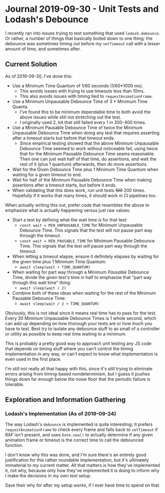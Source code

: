 Journal 2019-09-30 - Unit Tests and Lodash's Debounce
========

I recently ran into issues trying to test something that used `lodash.debounce`.  Or rather, a number of things that basically boiled down to one thing: the debounce was sometimes timing out before my `setTimeout` call with a lesser amount of time, and sometimes after.



## Current Solution

As of 2019-09-30, I've done this:

- Use a Minimum Time Quantum of 1/60 seconds (1/60*1000 ms).
    - This avoids issues with trying to use timeouts less than 10ms.
    - This also avoids issues with timing tied to `requestAnimationFrame`.
- Use a Minimum Unpausable Debounce Time of 3 * Minimum Time Quanta.
    - I've found this to be minimum dependable time to both avoid the above issues while still not stretching out the test.
    - I originally used 2, bit that still failed every 1 in 300-400 times.
- Use a Minimum Pausable Debounce Time of twice the Minimum Unpausable Debounce Time when doing any test that requires asserting after a timeout starts but before that timeout ends.
    - Since empirical testing showed that the above Minimum Unpausable Debounce Time seemed to work without noticeable fail, using twice that for the Minimum Pausable Debounce Time seams reasonable.  Then one can just wait half of that time, do assertions, and wait the rest of it (plus 1 quantum) afterwards, then do more assertions.
- Wait for the Given Debounce Time plus 1 Minimum Time Quantum when waiting for a given timeout to end.
- Wait for half of the Minimum Pausable Debounce Time when making assertions after a timeout starts, but before it ends.
- When validating that this does work, run unit tests ~~100~~ 200 times.  Hopefully if it works that many times, it should work in CI pipelines too.

When actually writing this out, prefer code that resembles the above to emphasize what is actually happening versus just raw values:

- Start a test by defining what the wait time is for that test:
    - `const wait = MIN_UNPAUSABLE_TIME` for Minimum Unpausable Debounce Time.  This signals that the test will _not_ pause part way through the timeout.
    - `const wait = MIN_PAUSABLE_TIME` for Minimum Pausable Debounce Time.  This signals that the test _will_ pause part way through the timeout.
- When letting a timeout elapse, ensure it definitely elapses by waiting for the given time plus 1 Minimum Time Quantum:
    - `await sleep(wait + TIME_QUANTUM)`
- When waiting for part way through a Minimum _Pausable_ Debounce Time, divide the given test's time in half to emphasize that "part way through this wait time" thing:
    - `await sleep(wait / 2)`
- Combine both of these ideas when waiting for the rest of the Minimum Pausable Debounce Time:
    - `await sleep(wait / 2 + TIME_QUANTUM)`

Obviously, this is not ideal since it means real time has to pass for the test.  Every 30 Minimum Unpausable Debounce Times is 1 whole second, which can add up depending on how thorough your tests are or how much you have to test.  Best try to isolate any debounce stuff to as small of a controller or utility as possible to keep real time waiting to a minimum.

This is probably a pretty good way to approach unit testing any JS code that depends on timing stuff where you can't control the timing implementation in any way, or can't expect to know what implementation is even used in the first place.

I'm still not really all that happy with this, since it's still trying to eliminate errors arising from timing-based nondeterminism, but I guess it pushes things down far enough below the noise floor that the periodic failure is tolerable.



## Exploration and Information Gathering


### Lodash's Implementation (As of 2019-09-24)

The way Lodash's `debounce` is implemented is quite interesting: It prefers `requestAnimationFrame` to check every frame and falls back to `setTimeout` if RAF isn't present, and uses `Date.now()` to actually determine if any given animation frame or timeout is the correct time to call the debounced function.

I don't know why this was done, and I'm sure there's an entirely good justification for this rather roundable implementation, but it's ultimately immaterial to my current matter.  All that matters is how they've implemented it, not why, because only how they've implemented it is doing to inform why I make the decisions in my own test setup.

Save their why for after my setup works, if I ever have time to spend on that.
